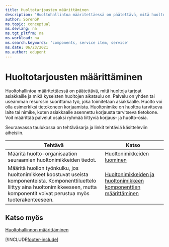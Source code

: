 ```yaml
---
title: Huoltotarjousten määrittäminen
description: 'Huoltohallintoa määritettäessä on päätettävä, mitä huoltoja tarjoat asiakkaille ja mikä kyseisten huoltojen aikataulu on.'
author: SorenGP
ms.topic: conceptual
ms.devlang: na
ms.tgt_pltfrm: na
ms.workload: na
ms.search.keywords: 'components, service item, service'
ms.date: 06/23/2021
ms.author: edupont
---
```


# <a name="set-up-service-offerings"></a>Huoltotarjousten määrittäminen
Huoltohallintoa määritettäessä on päätettävä, mitä huoltoja tarjoat asiakkaille ja mikä kyseisten huoltojen aikataulu on. Palvelu on yhden tai useamman resurssin suorittama työ, joka toimitetaan asiakkaalle. Huolto voi olla esimerkiksi tietokoneen korjaamista. Huoltonimike on huoltoa tarvitseva laite tai nimike, kuten asiakkaalle asennettu korjausta tarvitseva tietokone. Voit määrittää palvelut osaksi ryhmää liittyviä korjaus- ja huolto-osia.  
  
Seuraavassa taulukossa on tehtäväsarja ja linkit tehtäviä käsitteleviin aiheisiin.  
  
|**Tehtävä**|**Katso**|  
|------------|-------------|  
|Määritä huolto-organisaation seuraamien huoltonimikkeiden tiedot.|[Huoltonimikkeiden luominen](service-how-to-create-service-items.md)|  
|Määritä huollon työnkulku, jos huoltonimikkeet koostuvat useista komponenteista. Komponenttiluettelo liittyy aina huoltonimikkeeseen, mutta komponentit voivat perustua myös tuoterakenteeseen.|[Huoltonimikkeiden ja huoltonimikkeen komponenttien määrittäminen](service-how-setup-service-items.md)|  
  
## <a name="see-also"></a>Katso myös
[Huoltohallinnon määrittäminen](service-setup-service.md)   

[!INCLUDE[footer-include](includes/footer-banner.md)]
